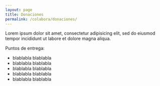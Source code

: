 ```yaml
---
layout: page
title: Donaciones
permalink: /colabora/donaciones/
---
```


Lorem ipsum dolor sit amet, consectetur adipisicing elit, sed do eiusmod tempor incididunt ut labore et dolore magna aliqua.

Puntos de entrega:

* blablabla blablabla
* blablabla blablabla
* blablabla blablabla
* blablabla blablabla
* blablabla blablabla
